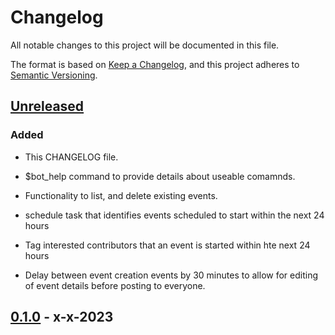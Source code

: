 # Changelog

All notable changes to this project will be documented in this file.

The format is based on [Keep a Changelog](https://keepachangelog.com/en/1.0.0/),
and this project adheres to [Semantic Versioning](https://semver.org/spec/v2.0.0.html).

## [Unreleased]

### Added

- This CHANGELOG file.

- $bot_help command to provide details about useable comamnds.
- Functionality to list, and delete existing events.
- schedule task that identifies events scheduled to start within the next 24 hours
- Tag interested contributors that an event is started within hte next 24 hours
- Delay between event creation events by 30 minutes to allow for editing of event details before posting to everyone. 

## [0.1.0] - x-x-2023


[unreleased]: https://github.com/BloomGameStudio/BloomDiscordBot/compare/staging...dev
[0.1.0]: https://github.com/BloomGameStudio/BloomDiscordBot/releases/tag/0.1.0
